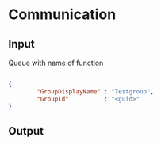 # Communication

## Input

Queue with name of function

``` json

{
        "GroupDisplayName" : "Testgroup",
        "GroupId"          : "<guid>"
}

```

## Output
